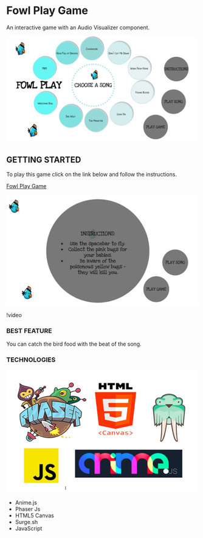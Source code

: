 # Fowl Play Game

An interactive game with an Audio Visualizer component.

<img src="assets/Screen Shot 2018-08-23 at 11.06.15 AM.png" />

## GETTING STARTED

To play this game click on the link below and follow the instructions.

[Fowl Play Game](http://q1project_fowlplay.surge.sh/page1.html)

<img src="assets/Screen Shot 2018-08-23 at 11.07.17 AM.png" />

<!-- <video width = "400" height = "300" controls > <source src="assets/FowlPlay Clip.mp4" type="video/mp4">
</video> -->
!video[](FowlPlayClip.mp4)

### BEST FEATURE

You can catch the bird food with the beat of the song.

### TECHNOLOGIES

<img src="assets/Screen Shot 2018-08-23 at 11.42.43 AM.png" />

* Anime.js
* Phaser Js
* HTML5 Canvas
* Surge.sh
* JavaScript




